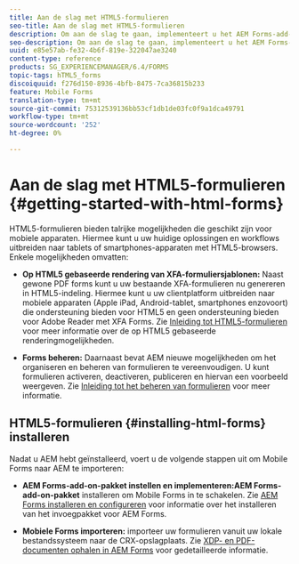 ```yaml
---
title: Aan de slag met HTML5-formulieren
seo-title: Aan de slag met HTML5-formulieren
description: Om aan de slag te gaan, implementeert u het AEM Forms-add-onpakket en importeert u bestaande HTML5-formulieren naar AEM.
seo-description: Om aan de slag te gaan, implementeert u het AEM Forms-add-onpakket en importeert u bestaande HTML5-formulieren naar AEM.
uuid: e85e57ab-fe32-4b6f-819e-322047ae3240
content-type: reference
products: SG_EXPERIENCEMANAGER/6.4/FORMS
topic-tags: hTML5_forms
discoiquuid: f276d150-8936-4bfb-8475-7ca36815b233
feature: Mobile Forms
translation-type: tm+mt
source-git-commit: 75312539136bb53cf1db1de03fc0f9a1dca49791
workflow-type: tm+mt
source-wordcount: '252'
ht-degree: 0%

---
```



# Aan de slag met HTML5-formulieren {#getting-started-with-html-forms}

HTML5-formulieren bieden talrijke mogelijkheden die geschikt zijn voor mobiele apparaten. Hiermee kunt u uw huidige oplossingen en workflows uitbreiden naar tablets of smartphones-apparaten met HTML5-browsers. Enkele mogelijkheden omvatten:

* **Op HTML5 gebaseerde rendering van XFA-formuliersjablonen:** Naast gewone PDF forms kunt u uw bestaande XFA-formulieren nu genereren in HTML5-indeling. Hiermee kunt u uw clientplatform uitbreiden naar mobiele apparaten (Apple iPad, Android-tablet, smartphones enzovoort) die ondersteuning bieden voor HTML5 en geen ondersteuning bieden voor Adobe Reader met XFA Forms. Zie [Inleiding tot HTML5-formulieren](/help/forms/using/introduction.md) voor meer informatie over de op HTML5 gebaseerde renderingmogelijkheden.

* **Forms beheren:** Daarnaast bevat AEM nieuwe mogelijkheden om het organiseren en beheren van formulieren te vereenvoudigen. U kunt formulieren activeren, deactiveren, publiceren en hiervan een voorbeeld weergeven. Zie [Inleiding tot het beheren van formulieren](/help/forms/using/introduction-managing-forms.md) voor meer informatie.

## HTML5-formulieren {#installing-html-forms} installeren

Nadat u AEM hebt geïnstalleerd, voert u de volgende stappen uit om Mobile Forms naar AEM te importeren:

* **AEM Forms-add-on-pakket instellen en implementeren:AEM Forms-add-on-pakket** installeren om Mobile Forms in te schakelen. Zie [AEM Forms installeren en configureren](/help/forms/using/installing-configuring-aem-forms-osgi.md) voor informatie over het installeren van het invoegpakket voor AEM Forms.

* **Mobiele Forms importeren:** importeer uw formulieren vanuit uw lokale bestandssysteem naar de CRX-opslagplaats. Zie [XDP- en PDF-documenten ophalen in AEM Forms](/help/forms/using/get-xdp-pdf-documents-aem.md) voor gedetailleerde informatie.

